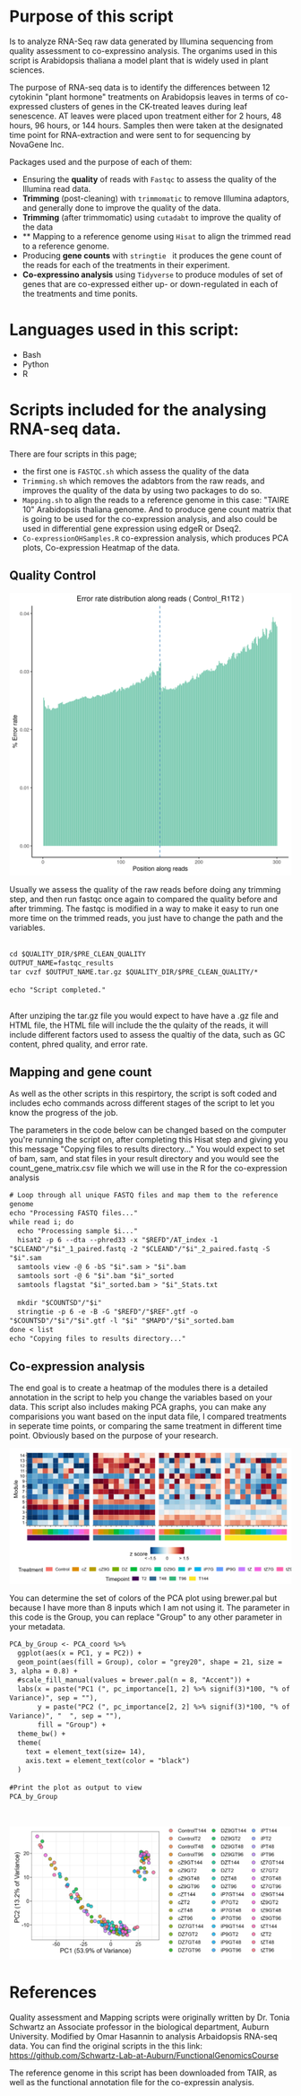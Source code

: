 # Purpose of this script 
Is to analyze RNA-Seq raw data generated by Illumina sequencing from quality assessment to co-expressino analysis. The organims used in this script is Arabidopsis thaliana a model plant that is widely used in plant sciences. 

The purpose of RNA-seq data is to identify the differences between 12 cytokinin "plant hormone" treatments on Arabidopsis leaves in terms of  co-expressed clusters of genes in the CK-treated leaves during leaf senescence. AT leaves were placed upon treatment either for 2 hours, 48 hours, 96 hours, or 144 hours. Samples then were taken at the designated time point for RNA-extraction and were sent to for sequencing by NovaGene Inc. 

Packages used and the purpose of each of them:

- Ensuring the **quality** of reads with `Fastqc` to assess the quality of the Illumina read data. 
- **Trimming** (post-cleaning) with `trimmomatic` to remove Illumina adaptors, and generally done to improve the quality of the data. 
- **Trimming** (after trimmomatic) using `cutadabt` to improve the quality of the data 
- ** Mapping to a reference genome using `Hisat` to align the trimmed read to a reference genome. 
- Producing **gene counts** with `stringtie ` it produces the gene count of the reads for each of the treatments in their experiment. 
- **Co-expressino analysis** using `Tidyverse` to produce modules of set of genes that are co-expressed either up- or down-regulated in each of the treatments and time ponits. 

# Languages used in this script: 
- Bash 
- Python
- R 

# Scripts included for the analysing RNA-seq data. 
There are four scripts in this page;

- the first one is `FASTQC.sh` which assess the quality of the data 
- `Trimming.sh` which removes the adabtors from the raw reads, and improves the quality of the data by using two packages to do so. 
- `Mapping.sh` to align the reads to a reference genome in this case: "TAIRE 10" Arabidopsis thaliana genome. And to produce gene count matrix that is going to be used for the co-expression analysis, and also could be used in differential gene expression using edgeR or Dseq2. 
- `Co-expressionOHSamples.R` co-expression analysis, which produces PCA plots, Co-expression Heatmap of the data. 


## Quality Control 


![Error percentage FASTQC](Control_R1T2_Error.png)



Usually we assess the quality of the raw reads before doing any trimming step, and then run fastqc once again to compared the quality before and after trimming. The fastqc is modified in a way to make it easy to run one more time on the trimmed reads, you just have to change the path and the variables. 

``` 

cd $QUALITY_DIR/$PRE_CLEAN_QUALITY
OUTPUT_NAME=fastqc_results
tar cvzf $OUTPUT_NAME.tar.gz $QUALITY_DIR/$PRE_CLEAN_QUALITY/*

echo "Script completed."


```



After unziping the tar.gz file you would expect to have have a .gz file and HTML file, the HTML file will include the the qulaity of the reads, it will include different factors used to assess the qualtiy of the data, such as GC content, phred quality, and error rate. 

## Mapping and gene count 

As well as the other scripts in this respirtory, the script is soft coded and includes echo commands across different stages of the script to let you know the progress of the job. 

The parameters in the code below can be changed based on the computer you're running the script on, after completing this Hisat step and giving you this message "Copying files to results directory..." You would expect to set of bam, sam, and stat files in your result directory and you would see the count_gene_matrix.csv file which we will use in the R for the co-expression analysis


```
# Loop through all unique FASTQ files and map them to the reference genome
echo "Processing FASTQ files..."
while read i; do
  echo "Processing sample $i..."
  hisat2 -p 6 --dta --phred33 -x "$REFD"/AT_index -1 "$CLEAND"/"$i"_1_paired.fastq -2 "$CLEAND"/"$i"_2_paired.fastq -S "$i".sam
  samtools view -@ 6 -bS "$i".sam > "$i".bam
  samtools sort -@ 6 "$i".bam "$i"_sorted
  samtools flagstat "$i"_sorted.bam > "$i"_Stats.txt

  mkdir "$COUNTSD"/"$i"
  stringtie -p 6 -e -B -G "$REFD"/"$REF".gtf -o "$COUNTSD"/"$i"/"$i".gtf -l "$i" "$MAPD"/"$i"_sorted.bam
done < list
echo "Copying files to results directory..."

```

## Co-expression analysis

The end goal is to create a heatmap of the modules there is a detailed annotation in the script to help you change the variables based on your data. This script also includes making PCA graphs, you can make any comparisions you want based on the input data file, I compared treatments in seperate time points, or comparing the same treatment in different time point. Obviously based on the purpose of your research. 


![Co-Expression HeatMap](module_heatmap.png)


You  can determine the set of colors of the PCA plot using brewer.pal but because I have more than 8 inputs which I am not using it. The parameter in this code is the Group, you can replace "Group" to any other parameter in your metadata. 
```
PCA_by_Group <- PCA_coord %>% 
  ggplot(aes(x = PC1, y = PC2)) +
  geom_point(aes(fill = Group), color = "grey20", shape = 21, size = 3, alpha = 0.8) +
  #scale_fill_manual(values = brewer.pal(n = 8, "Accent")) +
  labs(x = paste("PC1 (", pc_importance[1, 2] %>% signif(3)*100, "% of Variance)", sep = ""), 
       y = paste("PC2 (", pc_importance[2, 2] %>% signif(3)*100, "% of Variance)", "  ", sep = ""),
       fill = "Group") +  
  theme_bw() +
  theme(
    text = element_text(size= 14),
    axis.text = element_text(color = "black")
  )

#Print the plot as output to view
PCA_by_Group



```

![PCA By Group](PCA_by_Group.png)


# References

Quality assessment and Mapping scripts were originally written by Dr. Tonia Schwartz an Associate professor in the biological department, Auburn University. Modified by Omar Hasannin to analysis Arbaidopsis RNA-seq data. You can find the original scripts in the this link: https://github.com/Schwartz-Lab-at-Auburn/FunctionalGenomicsCourse


The reference genome in this script has been downloaded from TAIR, as well as the functional annotation file for the co-expressin analysis. 
